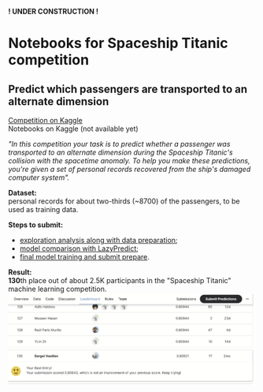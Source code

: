 **! UNDER CONSTRUCTION !**

# Notebooks for Spaceship Titanic competition
## Predict which passengers are transported to an alternate dimension

[Competition on Kaggle](https://www.kaggle.com/competitions/spaceship-titanic)  
Notebooks on Kaggle (not available yet)

*"In this competition your task is to predict whether a passenger was transported to an alternate dimension during the Spaceship Titanic's collision with the spacetime anomaly. To help you make these predictions, you're given a set of personal records recovered from the ship's damaged computer system".*

**Dataset:**  
personal records for about two-thirds (~8700) of the passengers, to be used as training data.

**Steps to submit:**
- [exploration analysis along with data preparation](https://nbviewer.jupyter.org/github/Nanobelka/Spaceship_Titanic/blob/main/spaceship_0_EDA.ipynb);
- [model comparison with LazyPredict](https://nbviewer.jupyter.org/github/Nanobelka/Spaceship_Titanic/blob/main/spaceship_1_LazyPredict.ipynb);
- [final model training and submit prepare](https://nbviewer.jupyter.org/github/Nanobelka/Spaceship_Titanic/blob/main/spaceship_2_Model.ipynb).

**Result:**  
**130**th place out of about 2.5K participants in the "Spaceship Titanic" machine learning competition.
![Spaceship Titanic](https://github.com/Nanobelka/Kaggle/blob/main/Spaceship%20Titanic/images/130_th_place.png)
